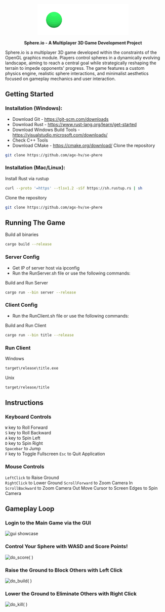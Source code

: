 <p align="center">
  <img height="100" src="https://github.com/agx-hv/se-phere/blob/main/assets/readme/sphere_tsp.png" alt="sphere.io">
</p>

<p align="center">
    <b>Sphere.io - A Multiplayer 3D Game Development Project</b>
</p>

Sphere.io is a multiplayer 3D game developed within the constraints of the OpenGL graphics module. Players control spheres in a dynamically evolving landscape, aiming to reach a central goal while strategically reshaping the terrain to impede opponents' progress. The game features a custom physics engine, realistic sphere interactions, and minimalist aesthetics focused on gameplay mechanics and user interaction.


## Getting Started

### Installation (Windows):
- Download Git - <https://git-scm.com/downloads>
- Download Rust - <https://www.rust-lang.org/learn/get-started>
- Download Windows Build Tools - <https://visualstudio.microsoft.com/downloads/>  
 - Check C++ Tools  
- Download CMake - <https://cmake.org/download/>
Clone the repository
```bash
git clone https://github.com/agx-hv/se-phere
```

### Installation (Mac/Linux):

Install Rust via rustup
```bash
curl --proto '=https' --tlsv1.2 -sSf https://sh.rustup.rs | sh
```
Clone the repository
```bash
git clone https://github.com/agx-hv/se-phere
```

## Running The Game

Build all binaries
```bash
cargo build --release
```
### Server Config
- Get IP of server host via ipconfig
- Run the RunServer.sh file or use the following commands:

Build and Run Server
```bash
cargo run --bin server --release
```

### Client Config
- Run the RunClient.sh file or use the following commands:

Build and Run Client
```bash
cargo run --bin title --release
```

### Run Client
Windows
```bash
target\release\title.exe
```

Unix
```bash
target/release/title
```


## Instructions

### Keyboard Controls
```W``` key to Roll Forward  
```S``` key to Roll Backward  
```A``` key to Spin Left  
```D``` key to Spin Right  
```Spacebar``` to Jump  
```F``` key to Toggle Fullscreen
```Esc```  to Quit Application

### Mouse Controls
```LeftClick``` to Raise Ground  
```RightClick``` to Lower Ground
```ScrollForward``` to Zoom Camera In
```ScrollBackward``` to Zoom Camera Out
Move Cursor to Screen Edges to Spin Camera

## Gameplay Loop

### Login to the Main Game via the GUI
<p align="left">
  <img height="300" src="https://github.com/agx-hv/se-phere/blob/main/assets/readme/gui.gif" alt="gui showcase">
</p>

### Control Your Sphere with WASD and Score Points!
<p align="left">
  <img height="300" src="https://github.com/agx-hv/se-phere/blob/main/assets/readme/score.gif" alt="do_score( )">
</p>

### Raise the Ground to Block Others with Left Click
<p align="left">
  <img height="300" src="https://github.com/agx-hv/se-phere/blob/main/assets/readme/build.gif" alt="do_build( )">
</p>

### Lower the Ground to Eliminate Others with Right Click
<p align="left">
  <img height="300" src="https://github.com/agx-hv/se-phere/blob/main/assets/readme/kill.gif" alt="do_kill( )">
</p>

